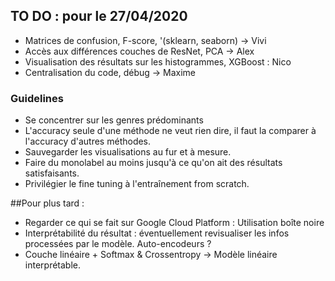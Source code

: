 ## TO DO : pour le 27/04/2020

- Matrices de confusion, F-score, '(sklearn, seaborn) -> Vivi
- Accès aux différences couches de ResNet, PCA -> Alex
- Visualisation des résultats sur les histogrammes, XGBoost : Nico
- Centralisation du code, débug -> Maxime

### Guidelines

- Se concentrer sur les genres prédominants
- L'accuracy seule d'une méthode ne veut rien dire, il faut la comparer à l'accuracy d'autres méthodes.
- Sauvegarder les visualisations au fur et à mesure.
- Faire du monolabel au moins jusqu'à ce qu'on ait des résultats satisfaisants.
- Privilégier le fine tuning à l'entraînement from scratch.


##Pour plus tard :
- Regarder ce qui se fait sur Google Cloud Platform : Utilisation boîte noire
- Interprétabilité du résultat : éventuellement revisualiser les infos processées par le modèle. Auto-encodeurs ?
- Couche linéaire + Softmax & Crossentropy -> Modèle linéaire interprétable.
